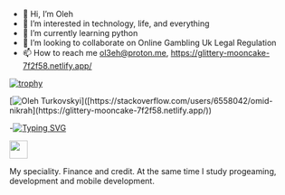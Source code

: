 - 👋 Hi, I’m Oleh 
- 👀 I’m interested in technology, life, and everything
- 🌱 I’m currently learning python
- 💞️ I’m looking to collaborate on Online Gambling Uk Legal Regulation
- 📫 How to reach me ol3eh@proton.me, https://glittery-mooncake-7f2f58.netlify.app/

[![trophy](https://github-profile-trophy.vercel.app/?username=ryo-ma)](https://github.com/ryo-ma/github-profile-trophy)

[![Oleh Turkovskyi]([https://github-readme-stackoverflow.vercel.app/?userID=6558042](https://glittery-mooncake-7f2f58.netlify.app/)](https://github.com/ol333eh))]([https://stackoverflow.com/users/6558042/omid-nikrah](https://glittery-mooncake-7f2f58.netlify.app/)) 

-[![Typing SVG](https://readme-typing-svg.herokuapp.com?color=%2336BCF7&lines=Hi+I'm+Oleh+Turkovskyi)](https://git.io/typing-svg)


<img src="https://github.com/blackcater/blackcater/raw/main/images/Hi.gif" height="32"/></h1>

<!---

 is a ✨ special ✨ repository because its `README.md` (this file) appears on your GitHub profile.
You can click the Preview link to take a look at your changes.
--->
 My speciality. Finance and credit. At the same time I study progeaming, development and mobile development.



